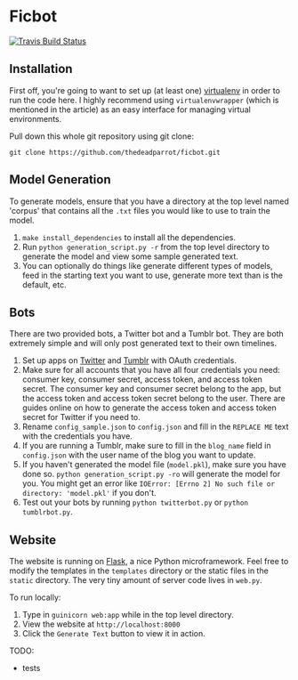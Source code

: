Ficbot 
=======

[![Travis Build Status](https://travis-ci.org/thedeadparrot/ficbot.svg?branch=master)](https://travis-ci.org/thedeadparrot/ficbot)


Installation
-------------

First off, you're going to want to set up (at least one) [virtualenv](http://docs.python-guide.org/en/latest/dev/virtualenvs/) in order to run the code here. I highly recommend using `virtualenvwrapper` (which is mentioned in the article) as an easy interface for managing virtual environments.

Pull down this whole git repository using git clone:

```
git clone https://github.com/thedeadparrot/ficbot.git
```


Model Generation
----------------

To generate models, ensure that you have a directory at the top level named 'corpus' that contains all the `.txt` files you would like to use to train the model.

1. `make install_dependencies` to install all the dependencies.
2. Run `python generation_script.py -r` from the top level directory to generate the model and view some sample generated text. 
3. You can optionally do things like generate different types of models, feed in the starting text you want to use, generate more text than is the default, etc.


Bots
-----

There are two provided bots, a Twitter bot and a Tumblr bot. They are both extremely simple and will only post generated text to their own timelines. 

1. Set up apps on [Twitter](https://apps.twitter.com/) and [Tumblr](https://www.tumblr.com/oauth/apps) with OAuth credentials.
2. Make sure for all accounts that you have all four credentials you need: consumer key, consumer secret, access token, and access token secret. The consumer key and consumer secret belong to the app, but the access token and access token secret belong to the user. There are guides online on how to generate the access token and access token secret for Twitter if you need to.
3. Rename `config_sample.json` to `config.json` and fill in the `REPLACE ME` text with the credentials you have.
4. If you are running a Tumblr, make sure to fill in the `blog_name` field in `config.json` with the user name of the blog you want to update.
5. If you haven't generated the model file (`model.pkl`), make sure you have done so. `python generation_script.py -ro` will generate the model for you. You might get an error like `IOError: [Errno 2] No such file or directory: 'model.pkl'` if you don't.
5. Test out your bots by running `python twitterbot.py` or `python tumblrbot.py`.


Website
---------

The website is running on [Flask](http://flask.pocoo.org/), a nice Python microframework. Feel free to modify the templates in the `templates` directory or the static files in the `static` directory. The very tiny amount of server code lives in `web.py`.

To run locally:

1. Type in `guinicorn web:app` while in the top level directory.
2. View the website at `http://localhost:8000`
3. Click the `Generate Text` button to view it in action.

TODO:
- tests
